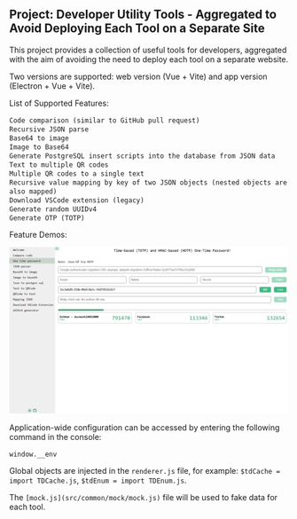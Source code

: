 ## Project: Developer Utility Tools - Aggregated to Avoid Deploying Each Tool on a Separate Site

This project provides a collection of useful tools for developers, aggregated with the aim of avoiding the need to deploy each tool on a separate website.

Two versions are supported: web version (Vue + Vite) and app version (Electron + Vue + Vite).

List of Supported Features:

```
Code comparison (similar to GitHub pull request)
Recursive JSON parse
Base64 to image
Image to Base64
Generate PostgreSQL insert scripts into the database from JSON data
Text to multiple QR codes
Multiple QR codes to a single text
Recursive value mapping by key of two JSON objects (nested objects are also mapped)
Download VSCode extension (legacy)
Generate random UUIDv4
Generate OTP (TOTP)
```

Feature Demos:

![alt text](img/demo_otp.png)

Application-wide configuration can be accessed by entering the following command in the console:

```
window.__env
```

Global objects are injected in the `renderer.js` file, for example: `$tdCache = import TDCache.js`, `$tdEnum = import TDEnum.js`.

The `[mock.js](src/common/mock/mock.js)` file will be used to fake data for each tool.
